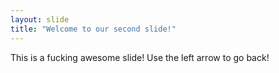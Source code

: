 ```yaml
---
layout: slide
title: "Welcome to our second slide!"
---
```

This is a fucking awesome slide!
Use the left arrow to go back!